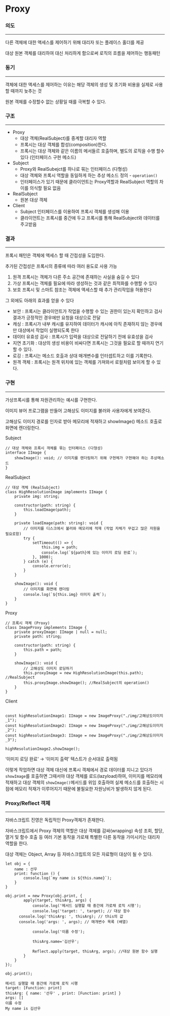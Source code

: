 # Proxy

### 의도

---

다른 객체에 대한 액세스를 제어하기 위해 대리자 또는 플레이스 홀더를 제공

대상 원본 객체를 대리하여 대신 처리하게 함으로써 로직의 흐름을 제어하는 행동패턴

### 동기

---

객체에 대한 액세스를 제어하는 이유는 해당 객체의 생성 및 초기화 비용을 실제로 사용할 때까지 늦추는 것

원본 객체를 수정할수 없는 상황일 때를 극복할 수 있다.

### 구조

---

- Proxy
    - 대상 객체(RealSubject)를 중계할 대리자 역할
    - 프록시는 대상 객체를 합성(composition)한다.
    - 프록시는 대상 객체와 같은 이름의 메서들르 호출하며, 별도의 로직을 수행 할수 있다 (인터페이스 구현 메소드)
- Subject
    - Proxy와 RealSubejct를 하나로 묶는 인터페이스 (다형성)
    - 대상 객체와 프록시 역할을 동일하게 하는 추상 메소드 정의 - `operation()`
    - 인터페이스가 있기 때문에 클라이언트는 Proxy역할과 RealSubject 역할의 차이를 의식할 필요 없음
- RealSubject
    - 원본 대상 객체
- Client
    - Subject 인터페이스를 이용하여 프록시 객체를 생성해 이용
    - 클라이언트는 프록시를 중간에 두고 프록시를 통해 RealSubject와 데이터를 주고받음
    

### 

### 결과

---

프록시 패턴은 객체에 액세스 할 때 간접성을 도입한다.

추가된 간접성은 프록시의 종류에 따라 여러 용도로 사용 가능

1. 원격 프록시는 객체가 다른 주소 공간에 존재하는 사실을 숨길 수 있다
2. 가상 프록시는 객체를 필요에 따라 생성하는 것과 같은 최적화를 수행할 수 있다
3. 보호 프록시 및 스마트 참조는 객체에 액세스할 때 추가 관리작업을 허용한다

그 외에도 아래의 효과를 얻을 수 있다

- 보안 : 프록시는 클라이언트가 작업을 수행할 수 있는 권한이 있는지 확인하고 검사 결과가 긍정적인 경우에만 요청을 대상으로 전달
- 캐싱 : 프록시가 내부 캐시를 유지하여 데이터가 캐시에 아직 존재하지 않는 경우에만 대상에서 작업이 실행되도록 한다
- 데이터 유효성 검사 : 프록시가 입력을 대상으로 전달하기 전에 유효성을 검사
- 지연 초기화 : 대상의 생성 비용이 비싸다면 프록시는 그것을 필요로 할 때까지 연기할 수 있다.
- 로깅 : 프록시는 메소드 호출과 상대 매개변수를 인터셉트하고 이를 기록한다.
- 원격 객체 : 프록시는 원격 위치에 있는 객체를 가져와서 로컬처럼 보이게 할 수 있다.

### 구현

---

가상프록시를 통해 자원관리하는 예시를 구현한다.

이미지 뷰어 프로그램을 만들어 고해상도 이미지를 불러와 사용자에게 보여준다.

고해상도 이미지 경로를 인자로 받아 메모리에 적재하고 showImage() 메소드 호출로 화면에 렌더링한다.

Subject

```tsx
// 대상 객체와 프록시 객체를 묶는 인터페이스 (다형성)
interface IImage {
    showImage(): void; // 이미지를 렌더링하기 위해 구현체가 구현해야 하는 추상메소드
}
```

RealSubject

```tsx
// 대상 객체 (RealSubject)
class HighResolutionImage implements IImage {
    private img: string;

    constructor(path: string) {
        this.loadImage(path);
    }

    private loadImage(path: string): void {
        // 이미지를 디스크에서 불러와 메모리에 적재 (작업 자체가 무겁고 많은 자원을 필요로함)
        try {
            setTimeout(() => {
                this.img = path;
                console.log(`${path}에 있는 이미지 로딩 완료`);
            }, 1000);
        } catch (e) {
            console.error(e);
        }
    }

    showImage(): void {
        // 이미지를 화면에 렌더링
        console.log(`${this.img} 이미지 출력`);
    }
}
```

Proxy

```tsx
// 프록시 객체 (Proxy)
class ImageProxy implements IImage {
    private proxyImage: IImage | null = null;
    private path: string;

    constructor(path: string) {
        this.path = path;
    }

    showImage(): void {
        // 고해상도 이미지 로딩하기
        this.proxyImage = new HighResolutionImage(this.path); //RealSubject
        this.proxyImage.showImage(); //RealSubject의 operation()
    }
}
```

Client

```tsx

const highResolutionImage1: IImage = new ImageProxy("./img/고해상도이미지_1");
const highResolutionImage2: IImage = new ImageProxy("./img/고해상도이미지_2");
const highResolutionImage3: IImage = new ImageProxy("./img/고해상도이미지_3");

highResolutionImage2.showImage();
```

‘이미지 로딩 완료’ → ‘이미지 출력’ 텍스트가 순서대로 출력됨

이렇게 작업하면 대상 객체 대신에 프록시 객체에서 경로 데이터를 지니고 있다가 `showImage`를 호출하면 그때서야 대상 객체를 로드(lazyload)하여, 이미지를 메모리에 적재하고 대상 객체의 `showImage()`메서드를 위임 호출하여 실제 메소드를 호출하는 시점에 메모리 적재가 이루어지기 때문에 불필요한 자원낭비가 발생하지 않게 된다.

### Proxy/Reflect 객체

---

자바스크립트 진영은 독립적인 Proxy객체가 존재한다.

자바스크립트에서 Proxy 객체의 역할은 대상 객체를 감싸(wrapping) 속성 조회, 할당, 열거 및 함수 호출 등 여러 기본 동작을 가로채 특별한 다른 동작을 가미시키는 대리자 역할을 한다.

대상 객체는 Object, Array 등 자바스크립트의 모든 자료형이 대상이 될 수 있다.

```tsx
let obj = {
	name : 선우
	print: function () {
		console.log(`my name is ${this.name}`);
	}
}

obj.print = new Proxy(obj.print, {
		apply(target, thisArg, args) {
			console.log('메서드 실행할 때 중간에 가로채 로직 시행');
			console.log('target: ', target); // 대상 함수
      console.log('thisArg: ', thisArg); // this의 값
      console.log('args: ', args); // 매개변수 목록 (배열)

			console.log('이름 수정');

			thisArg.name='김선우';

			Reflect.apply(target, thisArg, args); //대상 원본 함수 실행
		}
	}
});

obj.print();
```

```tsx
메서드 실행할 때 중간에 가로채 로직 시행
target: [Function: print]
thisArg: { name: '선우' , print: [Function: print] }
args: []
이름 수정
My name is 김선우
```
